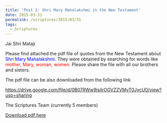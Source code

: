 ```yaml
---
title: 'Post 2: Shri Mary Mahalakshmi in the New Testament'
date: 2015-03-31
permalink: /scriptures/2015/03/31
tags:
  - Scriptures
---
```


Jai Shri Mataji  

Please find attached the pdf file of quotes from the New Testament about <font color="blue">Shri Mary Mahalakshmi</font>. They were obtained by searching for words like <font color="red">mother, Mary, woman, women</font>. Please share the file with all our brothers and sisters. 

The pdf file can be also downloaded from the following link  

<a href="https://drive.google.com/file/d/0B07RWw9jsilrOGVZZVMyT0JycU0/view?usp=sharing">https://drive.google.com/file/d/0B07RWw9jsilrOGVZZVMyT0JycU0/view?usp=sharing</a>

The Scriptures Team (currently 5 members)

[Download pdf here](http://seven-teams.github.io/files/Shri_Mary_Mahalakshmi_in_the_New_Testament.pdf)